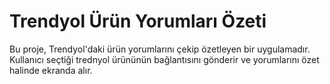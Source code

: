# Trendyol Ürün Yorumları Özeti
Bu proje, Trendyol'daki ürün yorumlarını çekip özetleyen bir uygulamadır. Kullanıcı seçtiği trednyol ürününün bağlantısını gönderir ve yorumlarını özet halinde ekranda alır. 

